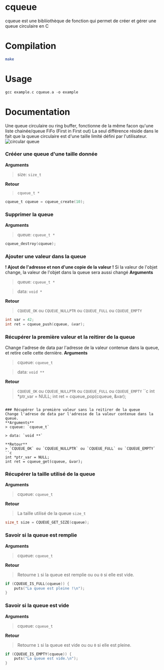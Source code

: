 # cqueue
cqueue est une bibliiothèque de fonction qui permet de créer et gérer une queue circulaire en C

# Compilation
```sh
make
```

# Usage
```c
gcc example.c cqueue.a -o example
```

# Documentation
Une queue circulaire ou ring buffer, fonctionne de la même facon qu'une liste chainée/queue FiFo (First in First out)
La seul différence réside dans le fait que la queue circulaire est d'une taille limité défini par l'utilisateur. 
![circular queue](https://www.researchgate.net/profile/Turhan-Karadeniz-2/publication/44785694/figure/fig9/AS:669463758266368@1536624006002/Circular-Queue-Based-Buffer-Implementation-3.ppm)
### Crééer une queue d'une taille donnée
**Arguments**
> size: `size_t`

**Retour**
> `cqueue_t *`
```c
cqueue_t cqueue = cqueue_create(10);

```

### Supprimer la queue
**Arguments**
> queue: `cqueue_t *`
```c
cqueue_destroy(cqueue);
```

### Ajouter une valeur dans la queue
**! Ajout de l'adresse et non d'une copie de la valeur !**
Si la valeur de l'objet change, la valeur de l'objet dans la queue sera aussi changé 
**Arguments**
> queue: `cqueue_t *`

> data: `void *`

**Retour**
> `CQUEUE_OK` ou `CQUEUE_NULLPTR` ou `CQUEUE_FULL` ou `CQUEUE_EMPTY` 
```c
int var = 42;
int ret = cqueue_push(cqueue, &var);
```

### Récupérer la première valeur et la reitirer de la queue
Change l'adrese de data par l'adresse de la valeur contenue dans la queue, et retire celle cette dernière.
**Arguments**
> cqueue: `cqueue_t`

> data: `void **`

**Retour**
> `CQUEUE_OK` ou `CQUEUE_NULLPTR` ou `CQUEUE_FULL` ou `CQUEUE_EMPTY` 
``c
int *ptr_var = NULL;
int ret = cqueue_pop(cqueue, &var);
```

### Récupérer la première valeur sans la reitirer de la queue
Change l'adrese de data par l'adresse de la valeur contenue dans la queue.
**Arguments**
> cqueue: `cqueue_t`

> data: `void **`

**Retour**
> `CQUEUE_OK` ou `CQUEUE_NULLPTR` ou `CQUEUE_FULL` ou `CQUEUE_EMPTY` 
``c
int *ptr_var = NULL;
int ret = cqueue_get(cqueue, &var);
```

### Récupérer la taille utilisé de la queue
**Arguments**
> cqueue: `cqueue_t`

**Retour**
> La taille utilisé de la queue `size_t`
```c
size_t size = CQUEUE_GET_SIZE(cqueue);
```

### Savoir si la queue est remplie
**Arguments**
> cqueue: `cqueue_t`

**Retour**
> Retourne `1` si la queue est remplie ou ou `0` si elle est vide.
```c
if (CQUEUE_IS_FULL(cqueue)) {
    puts("La queue est pleine !\n");
}
```

### Savoir si la queue est vide
**Arguments**
> cqueue: `cqueue_t`

**Retour**
> Retourne `1` si la queue est vide ou ou `0` si elle est pleine.
```c
if (CQUEUE_IS_EMPTY(cqueue)) {
    puts("La queue est vide.\n");
}
```
